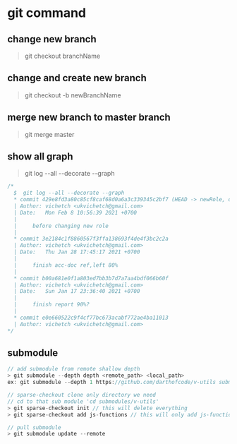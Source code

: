 # git command

## change new branch

<!-- if new bran is already existed -->

> git checkout branchName

## change and create new branch

<!-- if new branch name is not yet existed -->

> git checkout -b newBranchName

## merge new branch to master branch

<!-- copy all master branch to new branch -->

> git merge master

## show all graph

> git log --all --decorate --graph

```javascript
/*
  $  git log --all --decorate --graph
  * commit 429e8fd3a80c85cf8caf68d0a6a3c339345c2bf7 (HEAD -> newRole, origin/master, master)
  | Author: vichetch <ukvichetch@gmail.com>
  | Date:   Mon Feb 8 10:56:39 2021 +0700
  |
  |     before changing new role
  |
  * commit 3e2184c1f8860567f3ffa138693f4de4f3bc2c2a
  | Author: vichetch <ukvichetch@gmail.com>
  | Date:   Thu Jan 28 17:45:17 2021 +0700
  |
  |     finish acc-doc ref,left 80%
  |
  * commit b00a681e0f1a803ed7bb3b7d7a7aa4bdf066b60f
  | Author: vichetch <ukvichetch@gmail.com>
  | Date:   Sun Jan 17 23:36:40 2021 +0700
  |
  |     finish report 90%?
  |
  * commit e0e660522c9f4cf77bc673acabf772ae4ba11013
  | Author: vichetch <ukvichetch@gmail.com>
*/
```

## submodule

```javascript
// add submodule from remote shallow depth
> git submodule --depth depth <remote_path> <local_path>
ex: git submodule --depth 1 https://github.com/darthofcode/v-utils submodules/v-utils

// sparse-checkout clone only directory we need
// cd to that sub module 'cd submodules/v-utils'
> git sparse-checkout init // this will delete everything
> git sparse-checkout add js-functions // this will only add js-functions

// pull submodule
> git submodule update --remote
```
